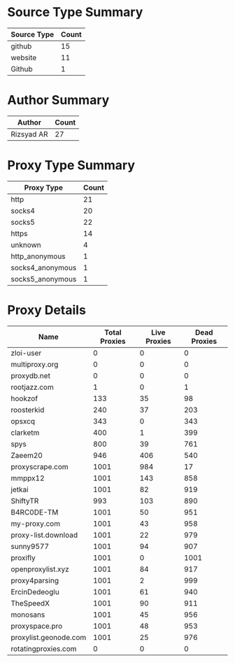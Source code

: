 # Source Type Summary

| Source Type | Count |
|-------------|-------|
| github | 15 |
| website | 11 |
| Github | 1 |


# Author Summary

| Author | Count |
|--------|-------|
| Rizsyad AR | 27 |


# Proxy Type Summary

| Proxy Type | Count |
|------------|-------|
| http | 21 |
| socks4 | 20 |
| socks5 | 22 |
| https | 14 |
| unknown | 4 |
| http_anonymous | 1 |
| socks4_anonymous | 1 |
| socks5_anonymous | 1 |


# Proxy Details

| Name | Total Proxies | Live Proxies | Dead Proxies |
|------|---------------|--------------|---------------|
| zloi-user | 0 | 0 | 0 |
| multiproxy.org | 0 | 0 | 0 |
| proxydb.net | 0 | 0 | 0 |
| rootjazz.com | 1 | 0 | 1 |
| hookzof | 133 | 35 | 98 |
| roosterkid | 240 | 37 | 203 |
| opsxcq | 343 | 0 | 343 |
| clarketm | 400 | 1 | 399 |
| spys | 800 | 39 | 761 |
| Zaeem20 | 946 | 406 | 540 |
| proxyscrape.com | 1001 | 984 | 17 |
| mmppx12 | 1001 | 143 | 858 |
| jetkai | 1001 | 82 | 919 |
| ShiftyTR | 993 | 103 | 890 |
| B4RC0DE-TM | 1001 | 50 | 951 |
| my-proxy.com | 1001 | 43 | 958 |
| proxy-list.download | 1001 | 22 | 979 |
| sunny9577 | 1001 | 94 | 907 |
| proxifly | 1001 | 0 | 1001 |
| openproxylist.xyz | 1001 | 84 | 917 |
| proxy4parsing | 1001 | 2 | 999 |
| ErcinDedeoglu | 1001 | 61 | 940 |
| TheSpeedX | 1001 | 90 | 911 |
| monosans | 1001 | 45 | 956 |
| proxyspace.pro | 1001 | 48 | 953 |
| proxylist.geonode.com | 1001 | 25 | 976 |
| rotatingproxies.com | 0 | 0 | 0 |
